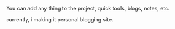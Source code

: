 You can add any thing to the project, quick tools, blogs, notes, etc. 

currently, i making it personal blogging site.
